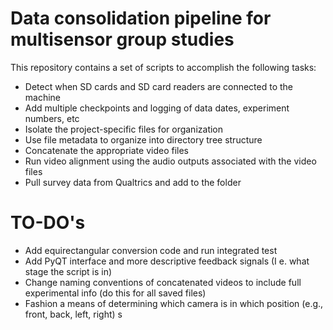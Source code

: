 # Data consolidation pipeline for multisensor group studies

This repository contains a set of scripts to accomplish the following tasks:
* Detect when SD cards and SD card readers are connected to the machine
* Add multiple checkpoints and logging of data dates, experiment numbers, etc
* Isolate the project-specific files for organization
* Use file metadata to organize into directory tree structure
* Concatenate the appropriate video files
* Run video alignment using the audio outputs associated with the video files
* Pull survey data from Qualtrics and add to the folder

# TO-DO's
* Add equirectangular conversion code and run integrated test 
* Add PyQT interface and more descriptive feedback signals (I e. what stage the script is in)
* Change naming conventions of concatenated videos to include full experimental info (do this for all saved files)
* Fashion a means of determining which camera is in which position (e.g., front, back, left, right)
s
